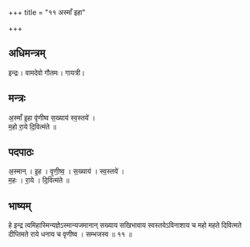 +++
title = "११ अस्माँ इहा"

+++
## अधिमन्त्रम्
इन्द्रः। वामदेवो गौतमः। गायत्री।

## मन्त्रः
अ॒स्माँ इ॒हा वृ॑णीष्व स॒ख्याय॑ स्व॒स्तये॑ ।  
म॒हो रा॒ये दि॒वित्म॑ते ॥

## पदपाठः
अ॒स्मान् । इ॒ह । वृ॒णी॒ष्व॒ । स॒ख्याय॑ । स्व॒स्तये॑ ।  
म॒हः । रा॒ये । दि॒वित्म॑ते ॥

## भाष्यम्
हे इन्द्र त्वमिहास्मिन्यज्ञेऽस्मान्यजमानान् सख्याय सखिभावाय स्वस्तयेऽविनाशाय च महो महते दिवित्मते दीप्तिमते राये धनाय च वृणीष्व । सम्भजस्व ॥ ११ ॥